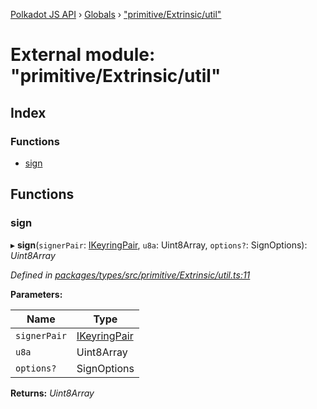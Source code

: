 [Polkadot JS API](../README.md) › [Globals](../globals.md) › ["primitive/Extrinsic/util"](_primitive_extrinsic_util_.md)

# External module: "primitive/Extrinsic/util"

## Index

### Functions

* [sign](_primitive_extrinsic_util_.md#sign)

## Functions

###  sign

▸ **sign**(`signerPair`: [IKeyringPair](../interfaces/_types_.ikeyringpair.md), `u8a`: Uint8Array, `options?`: SignOptions): *Uint8Array*

*Defined in [packages/types/src/primitive/Extrinsic/util.ts:11](https://github.com/polkadot-js/api/blob/7ac3043f83/packages/types/src/primitive/Extrinsic/util.ts#L11)*

**Parameters:**

Name | Type |
------ | ------ |
`signerPair` | [IKeyringPair](../interfaces/_types_.ikeyringpair.md) |
`u8a` | Uint8Array |
`options?` | SignOptions |

**Returns:** *Uint8Array*
